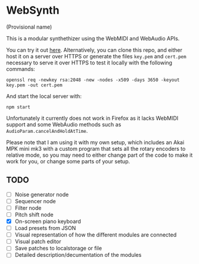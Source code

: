 # WebSynth

(Provisional name)

This is a modular synthethizer using the WebMIDI and WebAudio APIs.

You can try it out [here](https://ura.yukimitsu.moe/music). Alternatively, you can clone this repo, and either host it on a server over HTTPS or generate the files `key.pem` and `cert.pem` necessary to serve it over HTTPS to test it locally with the following commands:
```
openssl req -newkey rsa:2048 -new -nodes -x509 -days 3650 -keyout key.pem -out cert.pem
```
And start the local server with:
```
npm start
```

Unfortunately it currently does not work in Firefox as it lacks WebMIDI support and some WebAudio methods such as `AudioParam.cancelAndHoldAtTime`.

Please note that I am using it with my own setup, which includes an Akai MPK mini mk3 with a custom program that sets all the rotary encoders to relative mode, so you may need to either change part of the code to make it work for you, or change some parts of your setup.

## TODO

- [ ] Noise generator node
- [ ] Sequencer node
- [ ] Filter node
- [ ] Pitch shift node
- [x] On-screen piano keyboard
- [ ] Load presets from JSON
- [ ] Visual representation of how the different modules are connected
- [ ] Visual patch editor
- [ ] Save patches to localstorage or file
- [ ] Detailed description/decumentation of the modules
